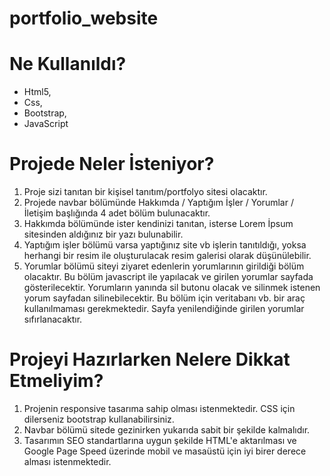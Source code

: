 # portfolio_website

# Ne Kullanıldı? 

- Html5, 
- Css, 
- Bootstrap, 
- JavaScript

# Projede Neler İsteniyor?

1. Proje sizi tanıtan bir kişisel tanıtım/portfolyo sitesi olacaktır.
1. Projede navbar bölümünde Hakkımda / Yaptığım İşler / Yorumlar / İletişim başlığında 4 adet bölüm bulunacaktır.
1. Hakkımda bölümünde ister kendinizi tanıtan, isterse Lorem İpsum sitesinden aldığınız bir yazı bulunabilir.
1. Yaptığım işler bölümü varsa yaptığınız site vb işlerin tanıtıldığı, yoksa herhangi bir resim ile oluşturulacak resim galerisi olarak düşünülebilir.
1. Yorumlar bölümü siteyi ziyaret edenlerin yorumlarının girildiği bölüm olacaktır. Bu bölüm javascript ile yapılacak ve girilen yorumlar sayfada gösterilecektir. Yorumların yanında sil butonu olacak ve silinmek istenen yorum sayfadan silinebilecektir. Bu bölüm için veritabanı vb. bir araç kullanılmaması gerekmektedir. Sayfa yenilendiğinde girilen yorumlar sıfırlanacaktır.

# Projeyi Hazırlarken Nelere Dikkat Etmeliyim?

1. Projenin responsive tasarıma sahip olması istenmektedir. CSS için dilerseniz bootstrap kullanabilirsiniz.
1. Navbar bölümü sitede gezinirken yukarıda sabit bir şekilde kalmalıdır.
1. Tasarımın SEO standartlarına uygun şekilde HTML'e aktarılması ve Google Page Speed üzerinde mobil ve masaüstü için iyi birer derece alması istenmektedir.
